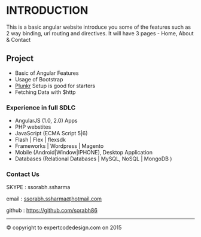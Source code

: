 # INTRODUCTION
This is a basic angular website introduce you some of the features such as 2 way binding, url routing and directives. It will have 3 pages - Home, About & Contact
## Project
* Basic of Angular Features
* Usage of Bootstrap
* [Plunkr](http://plnkr.co) Setup is good for starters
* Fetching Data with $http
### Experience in full SDLC
* AngularJS (1.0, 2.0) Apps
* PHP webstites
* JavaScript (ECMA Script 5|6)
* Flash | Flex | flexsdk
* Frameworks | Wordpress | Magento 
* Mobile (Android|Window|IPHONE), Desktop Application
* Databases (Relational Databases | MySQL, NoSQL | MongoDB )
### Contact Us
SKYPE : ssorabh.ssharma

email : ssorabh.ssharma@hotmail.com

github : https://github.com/sorabh86

-----

© copyright to expertcodedesign.com on 2015 